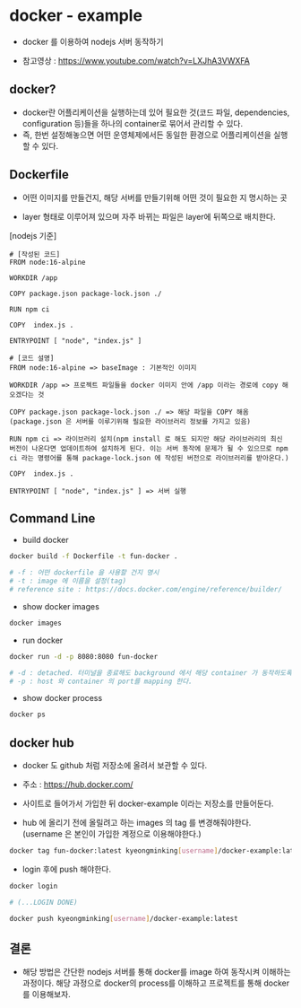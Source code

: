 # docker - example

-  docker 를 이용하여 nodejs 서버 동작하기

-  참고영상 : https://www.youtube.com/watch?v=LXJhA3VWXFA

## docker?

- docker란 어플리케이션을 실행하는데 있어 필요한 것(코드 파일, dependencies, configuration 등)들을 하나의 container로 묶어서 관리할 수 있다.
- 즉, 한번 설정해놓으면 어떤 운영체제에서든 동일한 환경으로 어플리케이션을 실행할 수 있다.

## Dockerfile

-  어떤 이미지를 만들건지, 해당 서버를 만들기위해 어떤 것이 필요한 지 명시하는 곳

-  layer 형태로 이루어져 있으며 자주 바뀌는 파일은 layer에 뒤쪽으로 배치한다.

[nodejs 기준]

```docker
# [작성된 코드]
FROM node:16-alpine

WORKDIR /app

COPY package.json package-lock.json ./

RUN npm ci

COPY  index.js .

ENTRYPOINT [ "node", "index.js" ]

# [코드 설명]
FROM node:16-alpine => baseImage : 기본적인 이미지

WORKDIR /app => 프로젝트 파일들을 docker 이미지 안에 /app 이라는 경로에 copy 해 오겠다는 것

COPY package.json package-lock.json ./ => 해당 파일을 COPY 해옴(package.json 은 서버를 이루기위해 필요한 라이브러리 정보를 가지고 있음)

RUN npm ci => 라이브러리 설치(npm install 로 해도 되지만 해당 라이브러리의 최신 버전이 나온다면 업데이트하여 설치하게 된다. 이는 서버 동작에 문제가 될 수 있으므로 npm ci 라는 명령어를 통해 package-lock.json 에 작성된 버전으로 라이브러리를 받아온다.)

COPY  index.js .

ENTRYPOINT [ "node", "index.js" ] => 서버 실행
```

## Command Line

-  build docker

```bash
docker build -f Dockerfile -t fun-docker .

# -f : 어떤 dockerfile 을 사용할 건지 명시
# -t : image 에 이름을 설정(tag)
# reference site : https://docs.docker.com/engine/reference/builder/
```

-  show docker images

```bash
docker images
```

-  run docker

```bash
docker run -d -p 8080:8080 fun-docker

# -d : detached. 터미널을 종료해도 background 에서 해당 container 가 동작하도록 한다.
# -p : host 와 container 의 port를 mapping 한다.
```

-  show docker process

```bash
docker ps
```

## docker hub

-  docker 도 github 처럼 저장소에 올려서 보관할 수 있다.

-  주소 : https://hub.docker.com/

-  사이트로 들어가서 가입한 뒤 docker-example 이라는 저장소를 만들어둔다.

-  hub 에 올리기 전에 올릴려고 하는 images 의 tag 를 변경해줘야한다. (username 은 본인이 가입한 계정으로 이용해야한다.)

```bash
docker tag fun-docker:latest kyeongminking[username]/docker-example:latest
```

-  login 후에 push 해야한다.

```bash
docker login

# (...LOGIN DONE)

docker push kyeongminking[username]/docker-example:latest
```

## 결론

-  해당 방법은 간단한 nodejs 서버를 통해 docker를 image 하여 동작시켜 이해하는 과정이다. 해당 과정으로 docker의 process를 이해하고 프로젝트를 통해 docker 를 이용해보자.
